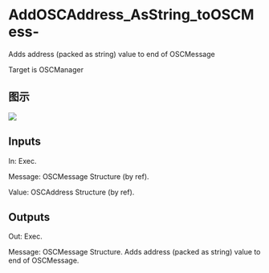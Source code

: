# AddOSCAddress_AsString_toOSCMess-

Adds address (packed as string) value to end of OSCMessage

Target is OSCManager

## 图示

![]($-20221218-18051025.png)

## Inputs

In: Exec.

Message: OSCMessage Structure (by ref).

Value: OSCAddress Structure (by ref).  

## Outputs

Out: Exec.

Message: OSCMessage Structure. Adds address (packed as string) value to end of OSCMessage.

